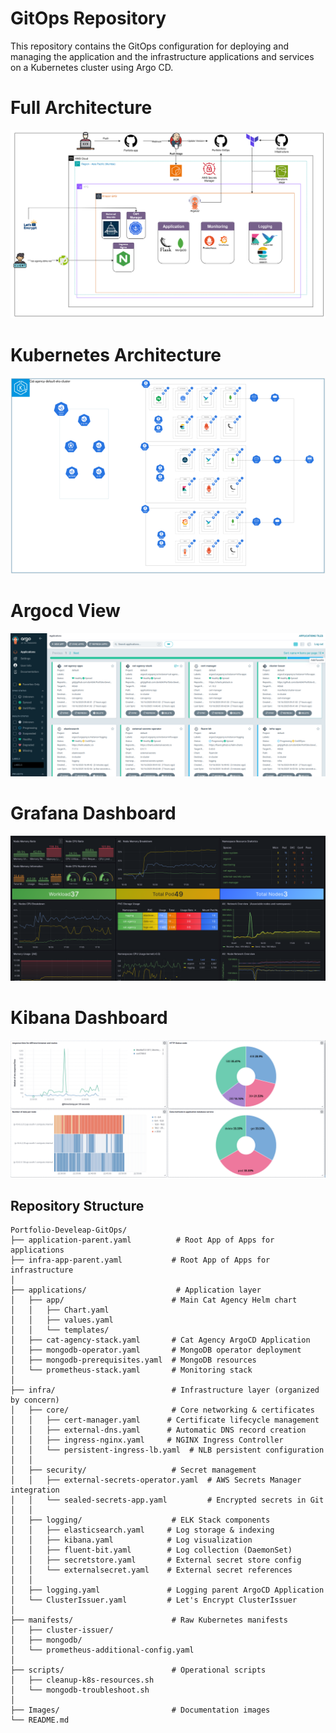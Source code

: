 # GitOps Repository

This repository contains the GitOps configuration for deploying and managing the application and the infrastructure applications and services on a Kubernetes cluster using Argo CD.


# Full Architecture

![Full Architecture](Images/Full_architecture.png)

# Kubernetes Architecture

![k8s](Images/k8s.png)

# Argocd View

![Argocd](Images/Argocd.png)
# Grafana Dashboard
![grafana](Images/grafana.png)

# Kibana Dashboard
![kibana](Images/kibana.png)



## Repository Structure

```
Portfolio-Develeap-GitOps/
├── application-parent.yaml          # Root App of Apps for applications
├── infra-app-parent.yaml           # Root App of Apps for infrastructure
│
├── applications/                    # Application layer
│   ├── app/                        # Main Cat Agency Helm chart
│   │   ├── Chart.yaml
│   │   ├── values.yaml
│   │   └── templates/
│   ├── cat-agency-stack.yaml       # Cat Agency ArgoCD Application
│   ├── mongodb-operator.yaml       # MongoDB operator deployment
│   ├── mongodb-prerequisites.yaml  # MongoDB resources
│   └── prometheus-stack.yaml       # Monitoring stack
│
├── infra/                          # Infrastructure layer (organized by concern)
│   ├── core/                       # Core networking & certificates
│   │   ├── cert-manager.yaml      # Certificate lifecycle management
│   │   ├── external-dns.yaml      # Automatic DNS record creation
│   │   ├── ingress-nginx.yaml     # NGINX Ingress Controller
│   │   └── persistent-ingress-lb.yaml  # NLB persistent configuration
│   │
│   ├── security/                   # Secret management
│   │   ├── external-secrets-operator.yaml  # AWS Secrets Manager integration
│   │   └── sealed-secrets-app.yaml         # Encrypted secrets in Git
│   │
│   ├── logging/                    # ELK Stack components
│   │   ├── elasticsearch.yaml     # Log storage & indexing
│   │   ├── kibana.yaml            # Log visualization
│   │   ├── fluent-bit.yaml        # Log collection (DaemonSet)
│   │   ├── secretstore.yaml       # External secret store config
│   │   └── externalsecret.yaml    # External secret references
│   │
│   ├── logging.yaml               # Logging parent ArgoCD Application
│   └── ClusterIssuer.yaml         # Let's Encrypt ClusterIssuer
│
├── manifests/                      # Raw Kubernetes manifests
│   ├── cluster-issuer/
│   ├── mongodb/
│   └── prometheus-additional-config.yaml
│
├── scripts/                        # Operational scripts
│   ├── cleanup-k8s-resources.sh
│   └── mongodb-troubleshoot.sh
│
├── Images/                         # Documentation images
└── README.md
```



